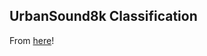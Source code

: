 ## UrbanSound8k Classification

From [here](https://github.com/pmgfernandes04/Urban-Sounds-Classification.git
)!
